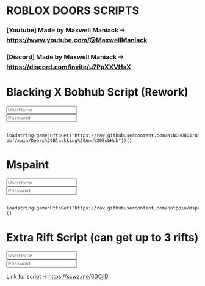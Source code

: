 # ROBLOX DOORS SCRIPTS
### [Youtube] Made by Maxwell Maniack 🡢 https://www.youtube.com/@MaxwellManiack
### [Discord] Made by Maxwell Maniack 🡢 https://discord.com/invite/u7PpXXVHsX
</head>
<body>
    <div class="main">
        <form action="">
            <h1>Blacking X Bobhub Script (Rework)</h1>
            <div class="textbox">
                <input type="text" placeholder="UserName" required>
                <i class='bx bxs-user'></i>
            </div>
            <div class="textbox">
                <input type="password" placeholder="Password" required>
                <i class='bx bxs-lock-alt'></i>
            </div>

         
     loadstring(game:HttpGet("https://raw.githubusercontent.com/KINGHUB01/BlackKing-obf/main/Doors%20Blackking%20And%20BobHub"))()
  </form>    
</body>
</html>

</head>
<body>
    <div class="main">
        <form action="">
            <h1>Mspaint</h1>
            <div class="textbox">
                <input type="text" placeholder="UserName" required>
                <i class='bx bxs-user'></i>
            </div>
            <div class="textbox">
                <input type="password" placeholder="Password" required>
                <i class='bx bxs-lock-alt'></i>
            </div>

         
     loadstring(game:HttpGet("https://raw.githubusercontent.com/notpoiu/mspaint/main/main.lua"))()
  </form>    
</body>
</html>

</head>
<body>
    <div class="main">
        <form action="">
            <h1>Extra Rift Script (can get up to 3 rifts)</h1>
            <div class="textbox">
                <input type="text" placeholder="UserName" required>
                <i class='bx bxs-user'></i>
            </div>
            <div class="textbox">
                <input type="password" placeholder="Password" required>
                <i class='bx bxs-lock-alt'></i>
            </div>

  Link for script 🡢 https://scwz.me/6DCjlD
   
</body>
</html>
